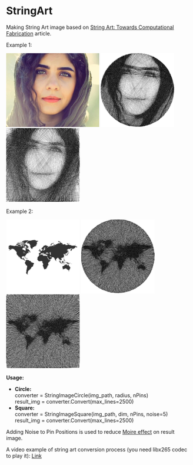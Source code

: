 # StringArt
Making String Art image based on <a href="https://doi.org/10.1111/cgf.13359">String Art: Towards Computational Fabrication</a> article.

Example 1:
<p align="left">
  <img src="https://github.com/a-m-farahani/StringArt/blob/master/images/girl.jpg" height="200" title="Input Image">
  <img src="https://github.com/a-m-farahani/StringArt/blob/master/images/girl_result_circle.jpg" width="200" title="Result - Circle" >
  <img src="https://github.com/a-m-farahani/StringArt/blob/master/images/girl_result_square.jpg" width="200" title="Result - Square">
</p>

Example 2:
<p align="left">
  <img src="https://github.com/a-m-farahani/StringArt/blob/master/images/worldmap.jpg" height="200" title="Input Image">
  <img src="https://github.com/a-m-farahani/StringArt/blob/master/images/worldmap_result_circle.jpg" width="200" title="Result - Circle" >
  <img src="https://github.com/a-m-farahani/StringArt/blob/master/images/worldmap_result_square.jpg" width="200" title="Result - Square">
</p>

<b>Usage:</b>
<ul>
  <li> 
    <b>Circle:</b> <br/>
      converter = StringImageCircle(img_path, radius, nPins) <br/>
      result_img = converter.Convert(max_lines=2500)
  </li>
  <li> 
    <b>Square:</b> <br/>
      converter = StringImageSquare(img_path, dim, nPins, noise=5) <br/>
      result_img = converter.Convert(max_lines=2500)
  </li>
</ul>

Adding Noise to Pin Positions is used to reduce <a href='https://en.wikipedia.org/wiki/Moir%C3%A9_pattern'>Moire effect</a> on result image.

A video example of string art conversion process (you need libx265 codec to play it): <a href='https://github.com/a-m-farahani/StringArt/blob/master/in_process.mp4'>Link</a>
